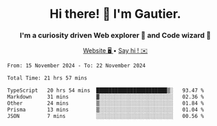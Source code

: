 <h1 align="center">Hi there! 👋 I'm Gautier.</h1>
<h3 align="center">I'm a curiosity driven Web explorer 🚀 and Code wizard 🧙</h3>

<p align="center">
  <a href="https://xisabla.github.io/">Website 🖥️ </a> •
  <a href="mailto:xisabla.dev@gmail.com">Say hi ! ✉️</a>
</p>

<!--START_SECTION:waka-->

```txt
From: 15 November 2024 - To: 22 November 2024

Total Time: 21 hrs 57 mins

TypeScript   20 hrs 54 mins  ███████████████████████▒░   93.47 %
Markdown     31 mins         ▓░░░░░░░░░░░░░░░░░░░░░░░░   02.36 %
Other        24 mins         ▒░░░░░░░░░░░░░░░░░░░░░░░░   01.84 %
Prisma       13 mins         ▒░░░░░░░░░░░░░░░░░░░░░░░░   01.04 %
JSON         7 mins          ░░░░░░░░░░░░░░░░░░░░░░░░░   00.56 %
```

<!--END_SECTION:waka-->
